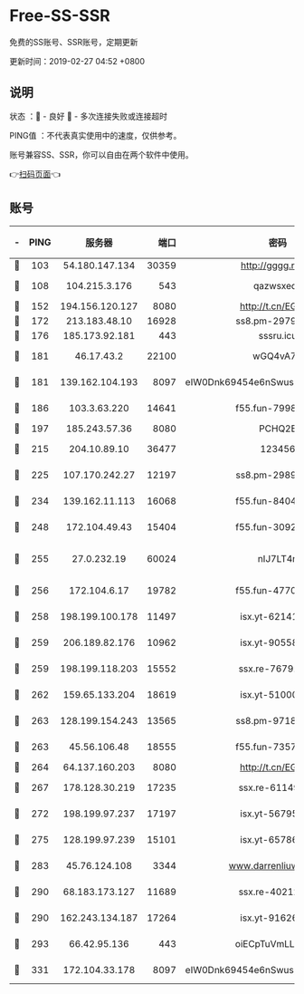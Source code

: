 # Free-SS-SSR

免费的SS账号、SSR账号，定期更新

更新时间：2019-02-27 04:52 +0800

## 说明

状态     ：🙂 - 良好 🙁 - 多次连接失败或连接超时

PING值   ：不代表真实使用中的速度，仅供参考。

账号兼容SS、SSR，你可以自由在两个软件中使用。

👉[扫码页面](https://liesauer.github.io/free-ss-ssr.github.io/)👈

## 账号

|-|PING|服务器|端口|密码|加密方式|区域|
|:----:|:----:|:-----:|-----:|:----:|:----:|:----:|
|🙂|103|54.180.147.134|30359|http://gggg.rocks|chacha20|KR|
|🙂|108|104.215.3.176|543|qazwsxedc|aes-256-gcm|JP|
|🙂|152|194.156.120.127|8080|http://t.cn/EGJIyrl|rc4-md5|RU|
|🙂|172|213.183.48.10|16928|ss8.pm-29798325|rc4-md5|RU|
|🙂|176|185.173.92.181|443|sssru.icu|rc4-md5|RU|
|🙂|181|46.17.43.2|22100|wGQ4vA7D|aes-256-gcm|RU|
|🙂|181|139.162.104.193|8097|eIW0Dnk69454e6nSwuspv9DmS201tQ0D|aes-256-cfb|JP|
|🙂|186|103.3.63.220|14641|f55.fun-79984823|aes-256-cfb|SG|
|🙂|197|185.243.57.36|8080|PCHQ2E|rc4-md5|US|
|🙂|215|204.10.89.10|36477|123456|aes-256-cfb|US|
|🙂|225|107.170.242.27|12197|ss8.pm-29892901|aes-256-cfb|US|
|🙂|234|139.162.11.113|16068|f55.fun-84043831|aes-256-cfb|SG|
|🙂|248|172.104.49.43|15404|f55.fun-30923847|aes-256-cfb|SG|
|🙂|255|27.0.232.19|60024|nIJ7LT4n|xchacha20-ietf-poly1305|HK|
|🙂|256|172.104.6.17|19782|f55.fun-47700700|aes-256-cfb|US|
|🙂|258|198.199.100.178|11497|isx.yt-62141946|aes-256-cfb|US|
|🙂|259|206.189.82.176|10962|isx.yt-90558804|aes-256-cfb|SG|
|🙂|259|198.199.118.203|15552|ssx.re-76791926|aes-256-cfb|US|
|🙂|262|159.65.133.204|18619|isx.yt-51000018|aes-256-cfb|SG|
|🙂|263|128.199.154.243|13565|ss8.pm-97184216|aes-256-cfb|SG|
|🙂|263|45.56.106.48|18555|f55.fun-73571297|aes-256-cfb|US|
|🙂|264|64.137.160.203|8080|http://t.cn/EGJIyrl|rc4-md5|CA|
|🙂|267|178.128.30.219|17235|ssx.re-61149569|aes-256-cfb|SG|
|🙂|272|198.199.97.237|17197|isx.yt-56795890|aes-256-cfb|US|
|🙂|275|128.199.97.239|15101|isx.yt-65786071|aes-256-cfb|SG|
|🙂|283|45.76.124.108|3344|www.darrenliuwei.com|aes-256-cfb|AU|
|🙂|290|68.183.173.127|11689|ssx.re-40212864|aes-256-cfb|US|
|🙂|290|162.243.134.187|17264|isx.yt-91626213|aes-256-cfb|US|
|🙂|293|66.42.95.136|443|oiECpTuVmLLxk4Ts|aes-256-cfb|US|
|🙂|331|172.104.33.178|8097|eIW0Dnk69454e6nSwuspv9DmS201tQ0D|aes-256-cfb|SG|
